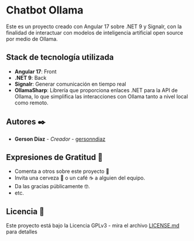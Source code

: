 ﻿# Chatbot Ollama

Este es un proyecto creado con Angular 17 sobre .NET 9 y Signalr, con la finalidad de interactuar con modelos de inteligencia artificial open source por medio de Ollama.


## Stack de tecnología utilizada

* **Angular 17**: Front
* **.NET 9**: Back
* **Signalr**: Generar comunicación en tiempo real
* **OllamaSharp**: Librería que proporciona enlaces .NET para la API de Ollama, lo que simplifica las interacciones con Ollama tanto a nivel local como remoto.


## Autores ✒️

* **Gerson Díaz** - *Creador* - [gersonndiaz](https://github.com/gersonndiaz)

## Expresiones de Gratitud 🎁

* Comenta a otros sobre este proyecto 📢
* Invita una cerveza 🍺 o un café ☕ a alguien del equipo. 
* Da las gracias públicamente 🤓.
* etc.

## Licencia 📄

Este proyecto está bajo la Licencia GPLv3 - mira el archivo [LICENSE.md](License.md) para detalles
